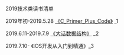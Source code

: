 2019技术类读书清单

  2019年初-2019.5.28
[《C_Primer_Plus_Code》](https://github.com/ThinkerLqf/C_Primer_Plus_Code) _1

  2019.6.11-2019.7.9
[《大话数据结构》](https://github.com/ThinkerLqf/Technical_Reading_Notes/blob/master/笔记-大话数据结构.md) _2

2019.7.10-
《iOS开发从入门到精通》_3
